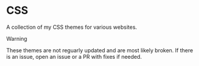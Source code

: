 # CSS

A collection of my CSS themes for various websites.

>[!WARNING]
>These themes are not reguarly updated and are most likely broken. If there is an issue, open an issue or a PR with fixes if needed.
